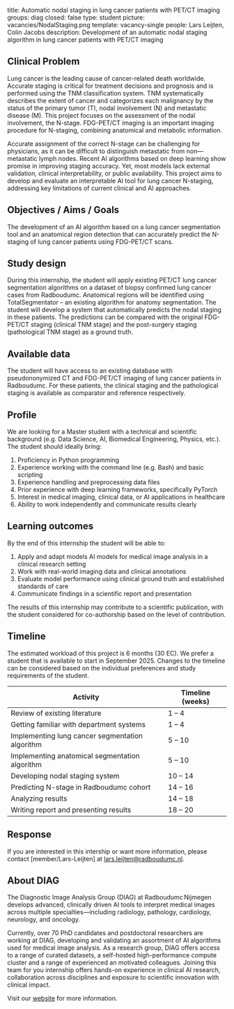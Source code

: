 title: Automatic nodal staging in lung cancer patients with PET/CT imaging
groups: diag
closed: false
type: student
picture: vacancies/NodalStaging.png
template: vacancy-single
people: Lars Leijten, Colin Jacobs
description: Development of an automatic nodal staging algorithm in lung cancer patients with PET/CT imaging

## Clinical Problem

Lung cancer is the leading cause of cancer-related death worldwide. Accurate staging is critical for treatment decisions and prognosis and is performed using the TNM classification system. TNM systematically describes the extent of cancer and categorizes each malignancy by the status of the primary tumor (T), nodal involvement (N) and metastatic disease (M). This project focuses on the assessment of the nodal involvement, the N-stage. FDG-PET/CT imaging is an important imaging procedure for N-staging, combining anatomical and metabolic information. 

Accurate assignment of the correct N-stage can be challenging for physicians, as it can be difficult to distinguish metastatic from non—metastatic lymph nodes. Recent AI algorithms based on deep learning show promise in improving staging accuracy. Yet, most models lack external validation, clinical interpretability, or public availability. This project aims to develop and evaluate an interpretable AI tool for lung cancer N-staging, addressing key limitations of current clinical and AI approaches.

## Objectives / Aims / Goals

The development of an AI algorithm based on a lung cancer segmentation tool and an anatomical region detection that can accurately predict the N-staging of lung cancer patients using FDG-PET/CT scans. 

## Study design

During this internship, the student will apply existing PET/CT lung cancer segmentation algorithms on a dataset of biopsy confirmed lung cancer cases from Radboudumc. Anatomical regions will be identified using TotalSegmentator – an existing algorithm for anatomy segmentation. The student will develop a system that automatically predicts the nodal staging in these patients. The predictions can be compared with the original FDG-PET/CT staging (clinical TNM stage) and the post-surgery staging (pathological TNM stage) as a ground truth.  

## Available data

The student will have access to an existing database with pseudononymized CT and FDG-PET/CT imaging of lung cancer patients in Radboudumc. For these patients, the clinical staging and the pathological staging is available as comparator and reference respectively. 

## Profile

We are looking for a Master student with a technical and scientific background (e.g. Data Science, AI, Biomedical Engineering, Physics, etc.).
The student should ideally bring:

1.	Proficiency in Python programming
2.	Experience working with the command line (e.g. Bash) and basic scripting
3.	Experience handling and preprocessing data files
4.	Prior experience with deep learning frameworks, specifically PyTorch
5.	Interest in medical imaging, clinical data, or AI applications in healthcare
6.	Ability to work independently and communicate results clearly 

## Learning outcomes

By the end of this internship the student will be able to:
1.	Apply and adapt models AI models for medical image analysis in a clinical research setting
2.	Work with real-world imaging data and clinical annotations
3.	Evaluate model performance using clinical ground truth and established standards of care
4.	Communicate findings in a scientific report and presentation

The results of this internship may contribute to a scientific publication, with the student considered for co-authorship based on the level of contribution.

## Timeline 

The estimated workload of this project is 6 months (30 EC). We prefer a student that is available to start in September 2025. Changes to the timeline can be considered based on the individual preferences and study requirements of the student. 

| Activity                                     | Timeline (weeks) |
|----------------------------------------------|------------------|
| Review of existing literature                | 1 – 4            |
| Getting familiar with department systems     | 1 – 4            |
| Implementing lung cancer segmentation algorithm | 5 – 10         |
| Implementing anatomical segmentation algorithm | 5 – 10         |
| Developing nodal staging system              | 10 – 14          |
| Predicting N-stage in Radboudumc cohort      | 14 – 16          |
| Analyzing results                            | 14 – 18          |
| Writing report and presenting results        | 18 – 20          |

## Response
If you are interested in this intership or want more information, please contact [member/Lars-Leijten] at [lars.leijten@radboudumc.nl](mailto:lars.leijten@radboudumc.nl).

## About DIAG
The Diagnostic Image Analysis Group (DIAG) at Radboudumc Nijmegen develops advanced, clinically driven AI tools to interpret medical images across multiple specialties—including radiology, pathology, cardiology, neurology, and oncology. 

Currently, over 70 PhD candidates and postdoctoral researchers are working at DIAG, developing and validating an assortment of AI algorithms used for medical image analysis. As a research group, DIAG offers access to a range of curated datasets, a self-hosted high-performance compute cluster and a range of experienced an motivated colleagues. Joining this team for you internship offers hands-on experience in clinical AI research, collaboration across disciplines and exposure to scientific innovation with clinical impact.

Visit our [website](https://www.diagnijmegen.nl/) for more information. 
